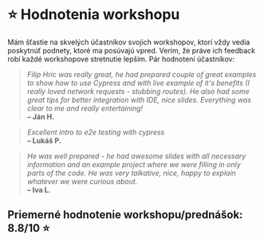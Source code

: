 # ⭐ Hodnotenia workshopu

Mám šťastie na skvelých účastníkov svojich workshopov, ktorí vždy vedia poskytnúť podnety, ktoré ma posúvajú vpred. Verím, že práve ich feedback robí každé workshopove stretnutie lepším. Pár hodnotení účastníkov:

> _Filip Hric was really great, he had prepared couple of great examples to show how to use Cypress and with live example of it's benefits \(I really loved network requests - stubbing routes\). He also had some great tips for better integration with IDE, nice slides. Everything was clear to me and really entertaining!_  
> **– Ján H.**

> _Excellent intro to e2e testing with cypress_  
> **– Lukáš P.**

> _He was well prepared - he had awesome slides with all necessary information and an example project where we were filling in only parts of the code. He was very talkative, nice, happy to explain whatever we were curious about._  
> **– Iva L.**

## **Priemerné hodnotenie workshopu/prednášok: 8.8/10** ⭐

